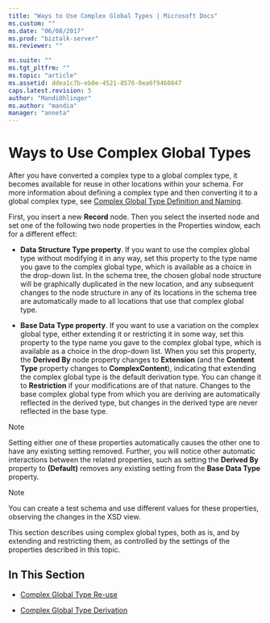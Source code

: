 ```yaml
---
title: "Ways to Use Complex Global Types | Microsoft Docs"
ms.custom: ""
ms.date: "06/08/2017"
ms.prod: "biztalk-server"
ms.reviewer: ""

ms.suite: ""
ms.tgt_pltfrm: ""
ms.topic: "article"
ms.assetid: ddea1c7b-eb0e-4521-8576-0ea6f9460847
caps.latest.revision: 5
author: "MandiOhlinger"
ms.author: "mandia"
manager: "anneta"
---
```

# Ways to Use Complex Global Types
After you have converted a complex type to a global complex type, it becomes available for reuse in other locations within your schema. For more information about defining a complex type and then converting it to a global complex type, see [Complex Global Type Definition and Naming](../core/complex-global-type-definition-and-naming.md).  
  
 First, you insert a new **Record** node. Then you select the inserted node and set one of the following two node properties in the Properties window, each for a different effect:  
  
-   **Data Structure Type property**. If you want to use the complex global type without modifying it in any way, set this property to the type name you gave to the complex global type, which is available as a choice in the drop-down list. In the schema tree, the chosen global node structure will be graphically duplicated in the new location, and any subsequent changes to the node structure in any of its locations in the schema tree are automatically made to all locations that use that complex global type.  
  
-   **Base Data Type property**. If you want to use a variation on the complex global type, either extending it or restricting it in some way, set this property to the type name you gave to the complex global type, which is available as a choice in the drop-down list. When you set this property, the **Derived By** node property changes to **Extension** (and the **Content Type** property changes to **ComplexContent**), indicating that extending the complex global type is the default derivation type. You can change it to **Restriction** if your modifications are of that nature. Changes to the base complex global type from which you are deriving are automatically reflected in the derived type, but changes in the derived type are never reflected in the base type.  
  
> [!NOTE]
>  Setting either one of these properties automatically causes the other one to have any existing setting removed. Further, you will notice other automatic interactions between the related properties, such as setting the **Derived By** property to **(Default)** removes any existing setting from the **Base Data Type** property.  
  
> [!NOTE]
>  You can create a test schema and use different values for these properties, observing the changes in the XSD view.  
  
 This section describes using complex global types, both as is, and by extending and restricting them, as controlled by the settings of the properties described in this topic.  
  
## In This Section  
  
-   [Complex Global Type Re-use](../core/complex-global-type-re-use.md)  
  
-   [Complex Global Type Derivation](../core/complex-global-type-derivation.md)